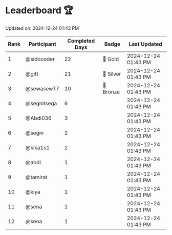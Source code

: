 # Leaderboard 🏆

Updated on: 2024-12-24 01:43 PM

| Rank | Participant       | Completed Days | Badge      | Last Updated         |
|------|-------------------|----------------|------------|----------------------|
| 1    | @sidocoder        | 22             | 🏅 Gold     | 2024-12-24 01:43 PM |
| 2    | @gift             | 21             | 🥈 Silver   | 2024-12-24 01:43 PM |
| 3    | @sewasewT7        | 10             | 🥉 Bronze   | 2024-12-24 01:43 PM |
| 4    | @segnitsega       | 6              |            | 2024-12-24 01:43 PM |
| 5    | @Abdi036          | 3              |            | 2024-12-24 01:43 PM |
| 6    | @segni            | 2              |            | 2024-12-24 01:43 PM |
| 7    | @kika1s1          | 2              |            | 2024-12-24 01:43 PM |
| 8    | @abdi             | 1              |            | 2024-12-24 01:43 PM |
| 9    | @tamirat          | 1              |            | 2024-12-24 01:43 PM |
| 10   | @kiya             | 1              |            | 2024-12-24 01:43 PM |
| 11   | @sena             | 1              |            | 2024-12-24 01:43 PM |
| 12   | @kena             | 1              |            | 2024-12-24 01:43 PM |
